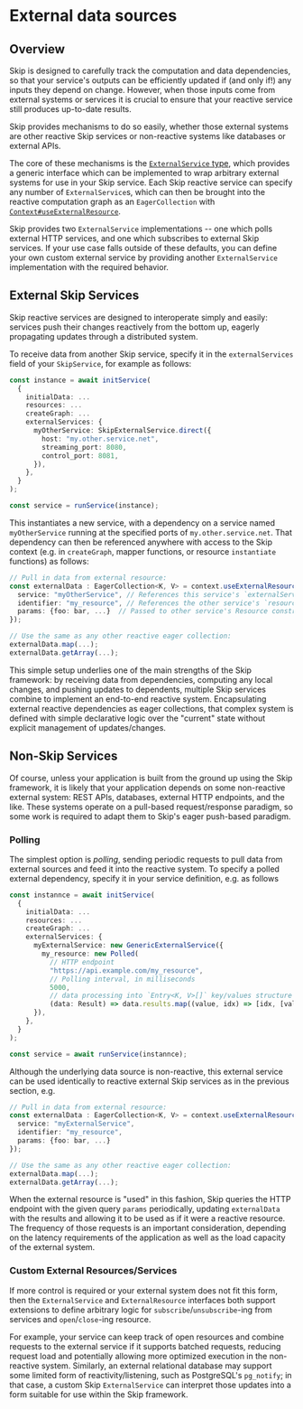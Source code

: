 # External data sources

## Overview

Skip is designed to carefully track the computation and data dependencies, so that your service's outputs can be efficiently updated if (and only if!) any inputs they depend on change.
However, when those inputs come from external systems or services it is crucial to ensure that your reactive service still produces up-to-date results.

Skip provides mechanisms to do so easily, whether those external systems are other reactive Skip services or non-reactive systems like databases or external APIs.

The core of these mechanisms is the [`ExternalService` type](api/api/interfaces/ExternalService), which provides a generic interface which can be implemented to wrap arbitrary external systems for use in your Skip service.
Each Skip reactive service can specify any number of `ExternalService`s, which can then be brought into the reactive computation graph as an `EagerCollection` with [`Context#useExternalResource`](api/api/interfaces/Context#useexternalresource).

Skip provides two `ExternalService` implementations -- one which polls external HTTP services, and one which subscribes to external Skip services.
If your use case falls outside of these defaults, you can define your own custom external service by providing another `ExternalService` implementation with the required behavior.

## External Skip Services

Skip reactive services are designed to interoperate simply and easily: services push their changes reactively from the bottom up, eagerly propagating updates through a distributed system.

To receive data from another Skip service, specify it in the `externalServices` field of your `SkipService`, for example as follows:

```typescript
const instance = await initService(
  {
    initialData: ...
    resources: ...
    createGraph: ...
    externalServices: {
      myOtherService: SkipExternalService.direct({
        host: "my.other.service.net",
        streaming_port: 8080,
        control_port: 8081,
      }),
    },
  }
);

const service = runService(instance);
```

This instantiates a new service, with a dependency on a service named `myOtherService` running at the specified ports of `my.other.service.net`.
That dependency can then be referenced anywhere with access to the Skip context (e.g. in `createGraph`, mapper functions, or resource `instantiate` functions) as follows:

```typescript
// Pull in data from external resource:
const externalData : EagerCollection<K, V> = context.useExternalResource({
  service: "myOtherService", // References this service's `externalServices` field
  identifier: "my_resource", // References the other service's `resources` field
  params: {foo: bar, ...}  // Passed to other service's Resource constructor
});

// Use the same as any other reactive eager collection:
externalData.map(...);
externalData.getArray(...);
```

This simple setup underlies one of the main strengths of the Skip framework: by receiving data from dependencies, computing any local changes, and pushing updates to dependents, multiple Skip services combine to implement an end-to-end reactive system.
Encapsulating external reactive dependencies as eager collections, that complex system is defined with simple declarative logic over the "current" state without explicit management of updates/changes.

## Non-Skip Services

Of course, unless your application is built from the ground up using the Skip framework, it is likely that your application depends on some non-reactive external system: REST APIs, databases, external HTTP endpoints, and the like.
These systems operate on a pull-based request/response paradigm, so some work is required to adapt them to Skip's eager push-based paradigm.

### Polling

The simplest option is *polling*, sending periodic requests to pull data from external sources and feed it into the reactive system.
To specify a polled external dependency, specify it in your service definition, e.g. as follows

```typescript
const instannce = await initService(
  {
    initialData: ...
    resources: ...
    createGraph: ...
    externalServices: {
      myExternalService: new GenericExternalService({
        my_resource: new Polled(
          // HTTP endpoint
          "https://api.example.com/my_resource",
		  // Polling interval, in milliseconds
          5000,
		  // data processing into `Entry<K, V>[]` key/values structure
          (data: Result) => data.results.map((value, idx) => [idx, [value]]))
      }),
    },
  }
);

const service = await runService(instannce);
```

Although the underlying data source is non-reactive, this external service can be used identically to reactive external Skip services as in the previous section, e.g.

```typescript
// Pull in data from external resource:
const externalData : EagerCollection<K, V> = context.useExternalResource({
  service: "myExternalService",
  identifier: "my_resource",
  params: {foo: bar, ...}
});

// Use the same as any other reactive eager collection:
externalData.map(...);
externalData.getArray(...);
```

When the external resource is "used" in this fashion, Skip queries the HTTP endpoint with the given query `params` periodically, updating `externalData` with the results and allowing it to be used as if it were a reactive resource.
The frequency of those requests is an important consideration, depending on the latency requirements of the application as well as the load capacity of the external system.

### Custom External Resources/Services

If more control is required or your external system does not fit this form, then the `ExternalService` and `ExternalResource` interfaces both support extensions to define arbitrary logic for `subscribe`/`unsubscribe`-ing from services and `open`/`close`-ing resource.

For example, your service can keep track of open resources and combine requests to the external service if it supports batched requests, reducing request load and potentially allowing more optimized execution in the non-reactive system.
Similarly, an external relational database may support some limited form of reactivity/listening, such as PostgreSQL's `pg_notify`; in that case, a custom Skip `ExternalService` can interpret those updates into a form suitable for use within the Skip framework.
